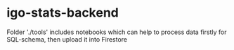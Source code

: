 # igo-stats-backend

Folder './tools' includes notebooks which can help to process data firstly for SQL-schema, then upload it into Firestore
